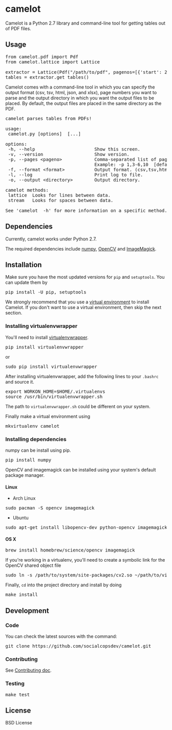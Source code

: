 # camelot

Camelot is a Python 2.7 library and command-line tool for getting tables out of PDF files.

## Usage

<pre>
from camelot.pdf import Pdf
from camelot.lattice import Lattice

extractor = Lattice(Pdf("/path/to/pdf", pagenos=[{'start': 2, 'end': 4}]))
tables = extractor.get_tables()
</pre>

Camelot comes with a command-line tool in which you can specify the output format (csv, tsv, html, json, and xlsx), page numbers you want to parse and the output directory in which you want the output files to be placed. By default, the output files are placed in the same directory as the PDF.

<pre>
camelot parses tables from PDFs!

usage:
 camelot.py [options] <method> [<args>...]

options:
 -h, --help                      Show this screen.
 -v, --version                   Show version.
 -p, --pages &lt;pageno&gt;            Comma-separated list of page numbers.
                                 Example: -p 1,3-6,10  [default: 1]
 -f, --format &lt;format&gt;           Output format. (csv,tsv,html,json,xlsx) [default: csv]
 -l, --log                       Print log to file.
 -o, --output &lt;directory&gt;        Output directory.

camelot methods:
 lattice  Looks for lines between data.
 stream   Looks for spaces between data.

See 'camelot <method> -h' for more information on a specific method.
</pre>

## Dependencies

Currently, camelot works under Python 2.7.

The required dependencies include [numpy](http://www.numpy.org/), [OpenCV](http://opencv.org/) and [ImageMagick](http://www.imagemagick.org/script/index.php).

## Installation

Make sure you have the most updated versions for `pip` and `setuptools`. You can update them by

<pre>
pip install -U pip, setuptools
</pre>

We strongly recommend that you use a [virtual environment](http://virtualenvwrapper.readthedocs.io/en/latest/install.html#basic-installation) to install Camelot. If you don't want to use a virtual environment, then skip the next section.

### Installing virtualenvwrapper

You'll need to install [virtualenvwrapper](https://virtualenvwrapper.readthedocs.io/en/latest/).

<pre>
pip install virtualenvwrapper
</pre>

or
<pre>
sudo pip install virtualenvwrapper
</pre>

After installing virtualenvwrapper, add the following lines to your `.bashrc` and source it.

<pre>
export WORKON_HOME=$HOME/.virtualenvs
source /usr/bin/virtualenvwrapper.sh
</pre>

The path to `virtualenvwrapper.sh` could be different on your system.

Finally make a virtual environment using

<pre>
mkvirtualenv camelot
</pre>

### Installing dependencies

numpy can be install using pip.

<pre>
pip install numpy
</pre>

OpenCV and imagemagick can be installed using your system's default package manager.

#### Linux

* Arch Linux

<pre>
sudo pacman -S opencv imagemagick
</pre>

* Ubuntu

<pre>
sudo apt-get install libopencv-dev python-opencv imagemagick
</pre>

#### OS X

<pre>
brew install homebrew/science/opencv imagemagick
</pre>

If you're working in a virtualenv, you'll need to create a symbolic link for the OpenCV shared object file

<pre>
sudo ln -s /path/to/system/site-packages/cv2.so ~/path/to/virtualenv/site-packages/cv2.so
</pre>

Finally, `cd` into the project directory and install by doing

<pre>
make install
</pre>

## Development

### Code

You can check the latest sources with the command:

<pre>
git clone https://github.com/socialcopsdev/camelot.git
</pre>

### Contributing

See [Contributing doc]().

### Testing

<pre>
make test
</pre>

## License

BSD License